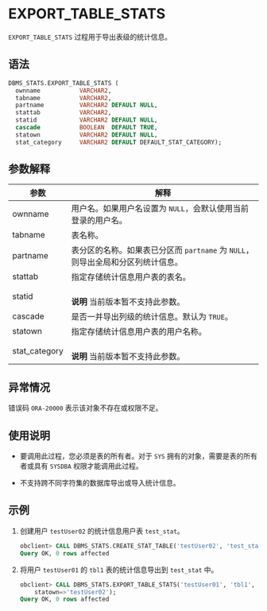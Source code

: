 # EXPORT_TABLE_STATS 

`EXPORT_TABLE_STATS` 过程用于导出表级的统计信息。

## 语法 

```sql
DBMS_STATS.EXPORT_TABLE_STATS (
  ownname           VARCHAR2, 
  tabname           VARCHAR2, 
  partname          VARCHAR2 DEFAULT NULL,
  stattab           VARCHAR2, 
  statid            VARCHAR2 DEFAULT NULL,
  cascade           BOOLEAN  DEFAULT TRUE,
  statown           VARCHAR2 DEFAULT NULL,
  stat_category     VARCHAR2 DEFAULT DEFAULT_STAT_CATEGORY);
```

## 参数解释 

|      参数      |                                 解释                               |
|---------------|--------------------------------------------------------------------|
| ownname       | 用户名。如果用户名设置为 `NULL`，会默认使用当前登录的用户名。             |
| tabname       | 表名称。                                                            |
| partname      | 表分区的名称。如果表已分区而 `partname` 为 `NULL`，则导出全局和分区列统计信息。 |
| stattab       | 指定存储统计信息用户表的表名。                                        |
| statid        | <br> **说明**  当前版本暂不支持此参数。</br>              |
| cascade       | 是否一并导出列级的统计信息。默认为 `TRUE`。                            |
| statown       | 指定存储统计信息用户表的用户名称。                                     |
| stat_category | <br> **说明**  当前版本暂不支持此参数。</br>              |


## 异常情况 

错误码 `ORA-20000` 表示该对象不存在或权限不足。

## 使用说明 

* 要调用此过程，您必须是表的所有者。对于 `SYS` 拥有的对象，需要是表的所有者或具有 `SYSDBA` 权限才能调用此过程。  

* 不支持跨不同字符集的数据库导出或导入统计信息。

## 示例 

1. 创建用户 `testUser02` 的统计信息用户表 `test_stat`。

   ```sql
   obclient> CALL DBMS_STATS.CREATE_STAT_TABLE('testUser02', 'test_stat');
   Query OK, 0 rows affected
   ```

2. 将用户 `testUser01` 的 `tbl1` 表的统计信息导出到 `test_stat` 中。

   ```sql
   obclient> CALL DBMS_STATS.EXPORT_TABLE_STATS('testUser01', 'tbl1', stattab=>'test_stat', 
       statown=>'testUser02');
   Query OK, 0 rows affected
   ```
